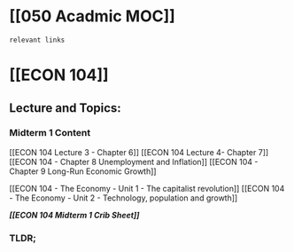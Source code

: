 # [[050 Acadmic MOC]]

`relevant links`

 # [[ECON 104]]
 
 ## Lecture and Topics:
 
 ### Midterm 1 Content
[[ECON 104 Lecture 3 - Chapter 6]]
[[ECON 104 Lecture 4- Chapter 7]]
[[ECON 104 - Chapter 8 Unemployment and Inflation]]
[[ECON 104 - Chapter 9 Long-Run Economic Growth]]

[[ECON 104 - The Economy - Unit 1 - The capitalist revolution]]
[[ECON 104 - The Economy - Unit 2 - Technology, population and growth]]

***[[ECON 104 Midterm 1 Crib Sheet]]***

### TLDR;